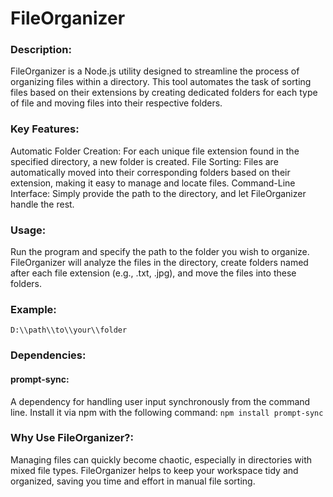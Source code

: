 
# FileOrganizer

### Description:

FileOrganizer is a Node.js utility designed to streamline the process of organizing files within a directory. This tool automates the task of sorting files based on their extensions by creating dedicated folders for each type of file and moving files into their respective folders.

### Key Features:

Automatic Folder Creation: For each unique file extension found in the specified directory, a new folder is created.
File Sorting: Files are automatically moved into their corresponding folders based on their extension, making it easy to manage and locate files.
Command-Line Interface: Simply provide the path to the directory, and let FileOrganizer handle the rest.
### Usage:
Run the program and specify the path to the folder you wish to organize. FileOrganizer will analyze the files in the directory, create folders named after each file extension (e.g., .txt, .jpg), and move the files into these folders.

### Example:
`D:\\path\\to\\your\\folder`

### Dependencies:
#### prompt-sync:
A dependency for handling user input synchronously from the command line. Install it via npm with the following command:
`npm install prompt-sync`
### Why Use FileOrganizer?:
Managing files can quickly become chaotic, especially in directories with mixed file types. FileOrganizer helps to keep your workspace tidy and organized, saving you time and effort in manual file sorting.
